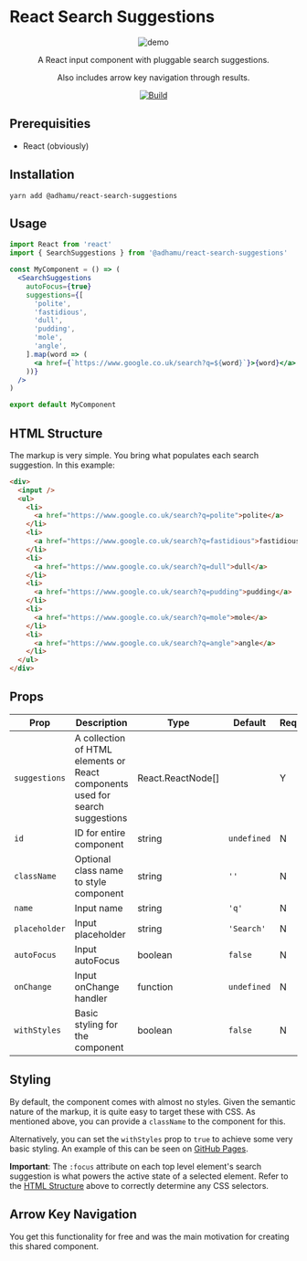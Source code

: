 # React Search Suggestions

<div align="center">
  <img src="https://raw.githubusercontent.com/adhamu/react-search-suggestions/main/demo.png" alt="demo"/>

A React input component with pluggable search suggestions.

Also includes arrow key navigation through results.

[![Build](https://github.com/adhamu/react-search-suggestions/workflows/CI/badge.svg)](https://github.com/adhamu/react-search-suggestions/actions)

</div>

## Prerequisities

- React (obviously)

## Installation

```shell
yarn add @adhamu/react-search-suggestions
```

## Usage

```jsx
import React from 'react'
import { SearchSuggestions } from '@adhamu/react-search-suggestions'

const MyComponent = () => (
  <SearchSuggestions
    autoFocus={true}
    suggestions={[
      'polite',
      'fastidious',
      'dull',
      'pudding',
      'mole',
      'angle',
    ].map(word => (
      <a href={`https://www.google.co.uk/search?q=${word}`}>{word}</a>
    ))}
  />
)

export default MyComponent
```

## HTML Structure

The markup is very simple. You bring what populates each search suggestion. In this example:

```html
<div>
  <input />
  <ul>
    <li>
      <a href="https://www.google.co.uk/search?q=polite">polite</a>
    </li>
    <li>
      <a href="https://www.google.co.uk/search?q=fastidious">fastidious</a>
    </li>
    <li>
      <a href="https://www.google.co.uk/search?q=dull">dull</a>
    </li>
    <li>
      <a href="https://www.google.co.uk/search?q=pudding">pudding</a>
    </li>
    <li>
      <a href="https://www.google.co.uk/search?q=mole">mole</a>
    </li>
    <li>
      <a href="https://www.google.co.uk/search?q=angle">angle</a>
    </li>
  </ul>
</div>
```

## Props

| Prop          | Description                                                                   | Type              | Default     | Required? |
| ------------- | ----------------------------------------------------------------------------- | ----------------- | ----------- | --------- |
| `suggestions` | A collection of HTML elements or React components used for search suggestions | React.ReactNode[] |             | Y         |
| `id`          | ID for entire component                                                       | string            | `undefined` | N         |
| `className`   | Optional class name to style component                                        | string            | `''`        | N         |
| `name`        | Input name                                                                    | string            | `'q'`       | N         |
| `placeholder` | Input placeholder                                                             | string            | `'Search'`  | N         |
| `autoFocus`   | Input autoFocus                                                               | boolean           | `false`     | N         |
| `onChange`    | Input onChange handler                                                        | function          | `undefined` | N         |
| `withStyles`  | Basic styling for the component                                               | boolean           | `false`     | N         |

## Styling

By default, the component comes with almost no styles. Given the semantic nature of the markup, it is quite easy to target these with CSS. As mentioned above, you can provide a `className` to the component for this.

Alternatively, you can set the `withStyles` prop to `true` to achieve some very basic styling. An example of this can be seen on [GitHub Pages](http://adhamu.github.io/react-search-suggestions/).

**Important**: The `:focus` attribute on each top level element's search suggestion is what powers the active state of a selected element. Refer to the [HTML Structure](#html-structure) above to correctly determine any CSS selectors.

## Arrow Key Navigation

You get this functionality for free and was the main motivation for creating this shared component.
